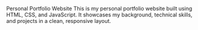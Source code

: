 Personal Portfolio Website
This is my personal portfolio website built using HTML, CSS, and JavaScript. It showcases my background, technical skills, and projects in a clean, responsive layout.
